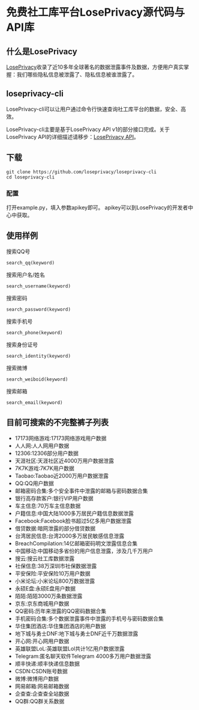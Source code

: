 # 免费社工库平台LosePrivacy源代码与API库 

## 什么是LosePrivacy

[LosePrivacy](https://loseprivacy.icu)收录了近10多年全球著名的数据泄露事件及数据，方便用户真实掌握：我们哪些隐私信息被泄露了、隐私信息被谁泄露了。

## loseprivacy-cli

LosePrivacy-cli可以让用户通过命令行快速查询社工库平台的数据，安全、高效。

LosePrivacy-cli主要是基于LosePrivacy API v1的部分接口完成。关于LosePrivacy API的详细描述请移步：[LosePrivacy API](https://loseprivacy.github.io)。

## 下载

```
git clone https://github.com/loseprivacy/loseprivacy-cli
cd loseprivacy-cli
```

### 配置
打开example.py，填入参数apikey即可。
apikey可以到LosePrivacy的开发者中心中获取。

## 使用样例

搜索QQ号

```
search_qq(keyword)
```

搜索用户名/姓名
```
search_username(keyword)
```

搜索密码
```
search_password(keyword)
```

搜索手机号
```
search_phone(keyword)
```

搜索身份证号
```
search_identity(keyword)
```

搜索微博
```
search_weiboid(keyword)
```

搜索邮箱
```
search_email(keyword)
```

## 目前可搜索的不完整裤子列表

- 17173网络游戏:17173网络游戏用户数据
- 人人网:人人网用户数据
- 12306:12306部分用户数据
- 天涯社区:天涯社区近4000万用户数据泄露
- 7K7K游戏:7K7K用户数据
- Taobao:Taobao近2000万用户数据泄露
- QQ:QQ用户数据
- 邮箱密码合集:多个安全事件中泄露的邮箱与密码数据合集
- 银行高存款客户:银行VIP用户数据
- 车主信息:70万车主信息数据
- 户籍信息:中国大陆1000多万居民户籍信息数据泄露
- Facebook:Facebook脸书超过5亿多用户数据泄露
- 借贷数据:暗网泄露的部分借贷数据
- 台湾居民信息:台湾2000多万居民敏感信息泄露
- BreachCompilation:14亿邮箱密码明文泄露信息合集
- 中国移动:中国移动多省份的用户信息泄露，涉及几千万用户
- 搜云:搜云社工库数据泄露
- 社保信息:38万深圳市社保数据泄露
- 平安保险:平安保险10万用户数据
- 小米论坛:小米论坛800万数据泄露
- 永硕E盘:永硕E盘用户数据
- 陌陌:陌陌3000万条数据泄露
- 京东:京东商城用户数据
- QQ密码:历年来泄露的QQ密码数据合集
- 手机密码合集:多个数据泄露事件中泄露的手机号与密码数据合集
- 华住集团酒店:华住集团酒店的用户数据
- 地下城与勇士DNF:地下城与勇士DNF近千万数据泄露
- 开心网:开心网用户数据
- 英雄联盟LoL:英雄联盟Lol共计1亿用户数据泄露
- Telegram:匿名聊天软件Telegram 4000多万用户数据泄露
- 顺丰快递:顺丰快递信息数据
- CSDN:CSDN账号数据
- 微博:微博用户数据
- 网易邮箱:网易邮箱数据
- 企查查:企查查全站数据
- QQ群:QQ群关系数据


